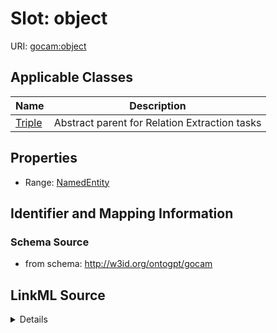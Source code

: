 # Slot: object

URI: [gocam:object](http://w3id.org/ontogpt/gocam/object)



<!-- no inheritance hierarchy -->




## Applicable Classes

| Name | Description |
| --- | --- |
[Triple](Triple.md) | Abstract parent for Relation Extraction tasks






## Properties

* Range: [NamedEntity](NamedEntity.md)







## Identifier and Mapping Information







### Schema Source


* from schema: http://w3id.org/ontogpt/gocam




## LinkML Source

<details>
```yaml
name: object
from_schema: http://w3id.org/ontogpt/gocam
rank: 1000
alias: object
owner: Triple
domain_of:
- Triple
range: NamedEntity

```
</details>